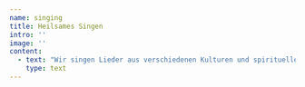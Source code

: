 ```yaml
---
name: singing
title: Heilsames Singen
intro: ''
image: ''
content:
  - text: "Wir singen Lieder aus verschiedenen Kulturen und spirituellen Traditionen.\r\n\nDie alten Weisheitslehren, buddhistische, sufistische, christliche, muslimische, indigene, die bekannten und die vielen uns nicht so bekannten, weisen, wenn wir es so erkennen wollen, in die eine Richtung, zu der Quelle, die in uns selbst und in allem, was ist, lebt.\r\n\n##"
    type: text
---
```


